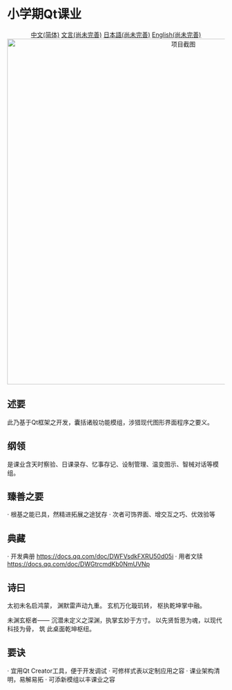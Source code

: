 # 小学期Qt课业

<div align="center">
    <a href="README.md" alt="中文" width="800">中文(简体)</a>
    <a href="README_LZH.md" alt="文言" width="800">文言(尚未完善)</a>
    <a href="README_JP.md" alt="日本語" width="800">日本語(尚未完善)</a>
    <a href="README_EN.md" alt="English" width="800">English(尚未完善)</a>
</div>

<div align="center">
    <img src="resources/icons/main.ico" alt="项目截图" width="800">
</div>

## 述要

此乃基于Qt框架之开发，囊括诸般功能模组，涉猎现代图形界面程序之要义。

## 纲领

是课业含天时察验、日课录存、忆事存记、设制管理、温变图示、智械对话等模组。

## 臻善之要

· 根基之能已具，然精进拓展之途犹存
· 次者可饰界面、增交互之巧、优效验等

## 典藏

· 开发典册 <https://docs.qq.com/doc/DWFVsdkFXRU50d05i>
· 用者文牍 <https://docs.qq.com/doc/DWGtrcmdKb0NmUVNp>

## 诗曰

太初未名启鸿蒙，
渊默雷声动九重。
玄机万化璇玑转，
枢执乾坤掌中融。

未渊玄枢者——
沉潜未定义之深渊，执掌玄妙于方寸。
以先贤哲思为魂，以现代科技为骨，
筑
此桌面乾坤枢纽。

## 要诀

· 宜用Qt Creator工具，便于开发调试
· 可修样式表以定制应用之容
· 课业架构清明，易解易拓
· 可添新模组以丰课业之容

